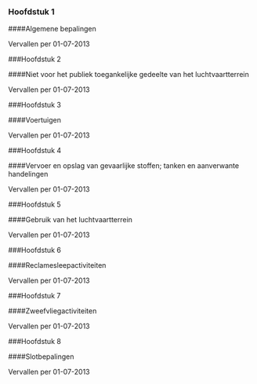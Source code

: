 <meta http-equiv='Content-Type' content='text/html; charset=utf-8' />

### Hoofdstuk  1  

####Algemene bepalingen

Vervallen per 01-07-2013 

###Hoofdstuk 2 

####Niet voor het publiek toegankelijke gedeelte van het luchtvaartterrein

Vervallen per 01-07-2013 

###Hoofdstuk 3 

####Voertuigen

Vervallen per 01-07-2013 

###Hoofdstuk 4 

####Vervoer en opslag van gevaarlijke stoffen; tanken en aanverwante handelingen

Vervallen per 01-07-2013 

###Hoofdstuk 5 

####Gebruik van het luchtvaartterrein

Vervallen per 01-07-2013 

###Hoofdstuk 6 

####Reclamesleepactiviteiten

Vervallen per 01-07-2013 

###Hoofdstuk 7 

####Zweefvliegactiviteiten

Vervallen per 01-07-2013 

###Hoofdstuk 8 

####Slotbepalingen

Vervallen per 01-07-2013 

